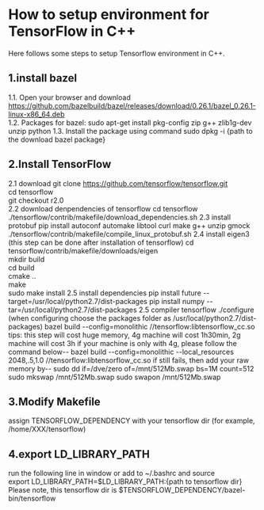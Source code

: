 # How to setup environment for TensorFlow in C++
Here follows some steps to setup Tensorflow environment in C++.  

## 1.install bazel
1.1. Open your browser and download https://github.com/bazelbuild/bazel/releases/download/0.26.1/bazel_0.26.1-linux-x86_64.deb  
1.2. Packages for bazel:
  sudo apt-get install pkg-config zip g++ zlib1g-dev unzip python
1.3. Install the package using command sudo dpkg -i {path to the download bazel package}
 
## 2.Install TensorFlow
2.1 download
  git clone https://github.com/tensorflow/tensorflow.git  
  cd tensorflow  
  git checkout r2.0  
2.2 download denpendencies of tensorflow
  cd tensorflow
  ./tensorflow/contrib/makefile/download_dependencies.sh
2.3 install protobuf
  pip install autoconf automake libtool curl make g++ unzip gmock
  ./tensorflow/contrib/makefile/compile_linux_protobuf.sh
2.4 install eigen3 (this step can be done after installation of tensorflow)
  cd tensorflow/contrib/makefile/downloads/eigen  
  mkdir build  
  cd build  
  cmake ..  
  make  
  sudo make install
2.5 install dependencies
  pip install future --target=/usr/local/python2.7/dist-packages
  pip install numpy --tar=/usr/local/python2.7/dist-packages
2.5 compiler tensorflow
  ./configure (when configuring choose the packages folder as /usr/local/python2.7/dist-packages)
  bazel build --config=monolithic //tensorflow:libtensorflow_cc.so
  tips:
  this step will cost huge memory, 4g machine will cost 1h30min, 2g machine will cost 3h
  if your machine is only with 4g, please follow the command below--
    bazel build --config=monolithic --local_resources 2048,.5,1.0 //tensorflow:libtensorflow_cc.so
  if still fails, then add your raw memory by--
    sudo dd if=/dve/zero of=/mnt/512Mb.swap bs=1M count=512
    sudo mkswap /mnt/512Mb.swap
    sudo swapon /mnt/512Mb.swap

## 3.Modify Makefile
assign TENSORFLOW_DEPENDENCY with your tensorflow dir (for example, /home/XXX/tensorflow)
  
## 4.export LD_LIBRARY_PATH
run the following line in window or add to ~/.bashrc and source  
export LD_LIBRARY_PATH=$LD_LIBRARY_PATH:{path to tensorflow dir}
Please note, this tensorflow dir is $TENSORFLOW_DEPENDENCY/bazel-bin/tensorflow

